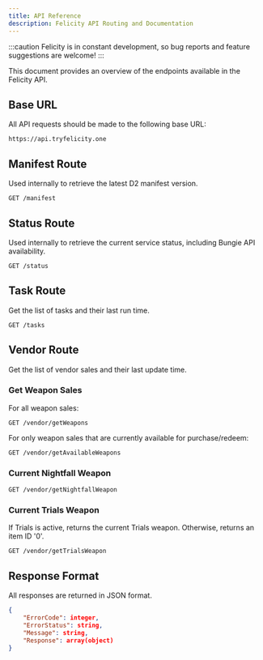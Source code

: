 ```yaml
---
title: API Reference
description: Felicity API Routing and Documentation
---
```


:::caution
Felicity is in constant development, so bug reports and feature suggestions are welcome!
:::

This document provides an overview of the endpoints available in the Felicity API.

## Base URL

All API requests should be made to the following base URL:

```
https://api.tryfelicity.one
```

## Manifest Route

Used internally to retrieve the latest D2 manifest version.

```
GET /manifest
```

## Status Route

Used internally to retrieve the current service status, including Bungie API availability.

```
GET /status
```

## Task Route

Get the list of tasks and their last run time.

```
GET /tasks
```

## Vendor Route

Get the list of vendor sales and their last update time.

### Get Weapon Sales

For all weapon sales:

```
GET /vendor/getWeapons
```

For only weapon sales that are currently available for purchase/redeem:

```
GET /vendor/getAvailableWeapons
```

### Current Nightfall Weapon

```
GET /vendor/getNightfallWeapon
```

### Current Trials Weapon

If Trials is active, returns the current Trials weapon. Otherwise, returns an item ID '0'.

```
GET /vendor/getTrialsWeapon
```

## Response Format

All responses are returned in JSON format.

```json
{
    "ErrorCode": integer,
    "ErrorStatus": string,
    "Message": string,
    "Response": array(object)
}
```

